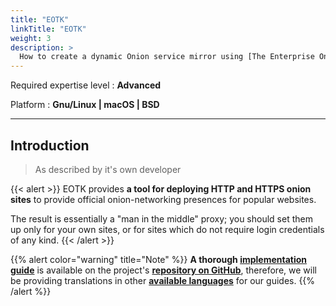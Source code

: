 ```yaml
---
title: "EOTK"
linkTitle: "EOTK"
weight: 3
description: >
  How to create a dynamic Onion service mirror using [The Enterprise Onion Toolkit](https://github.com/alecmuffett/eotk) - EOTK
---
```


Required expertise level : **Advanced**

Platform : **Gnu/Linux | macOS | BSD**

-----

## Introduction

>As described by it's own developer

{{< alert >}}
EOTK provides **a tool for deploying HTTP and HTTPS onion sites** to provide official onion-networking presences for popular websites.

The result is essentially a "man in the middle" proxy; you should set them up only for your own sites, or for sites which do not require login credentials of any kind.
{{< /alert >}}

{{% alert color="warning" title="Note" %}}
**A thorough [implementation guide](https://github.com/alecmuffett/eotk/blob/master/docs.d/HOW-TO-INSTALL.md)** is available on the project's **[repository on GitHub](https://github.com/alecmuffett/eotk)**, therefore, we will be providing translations in other **[available languages](/docs)** for our guides.
{{% /alert %}}